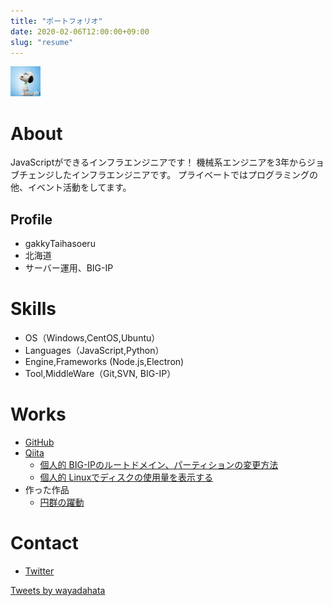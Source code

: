 ```yaml
---
title: "ポートフォリオ"
date: 2020-02-06T12:00:00+09:00
slug: "resume"
---
```


<img src="./profile-picture-1568680666.jpg" width="48px">

# About
JavaScriptができるインフラエンジニアです！
機械系エンジニアを3年からジョブチェンジしたインフラエンジニアです。
プライベートではプログラミングの他、イベント活動をしてます。

## Profile
- gakkyTaihasoeru
- 北海道
- サーバー運用、BIG-IP

# Skills
- OS（Windows,CentOS,Ubuntu）
- Languages（JavaScript,Python）
- Engine,Frameworks (Node.js,Electron)
- Tool,MiddleWare（Git,SVN, BIG-IP）

# Works
- [GitHub](https://github.com/gakkyTaihasoeru)
- [Qiita](https://qiita.com/wayadahata)
  - [個人的 BIG-IPのルートドメイン、パーティションの変更方法](https://qiita.com/wayadahata/items/c3fd26c2e72cef201e54)
  - [個人的 Linuxでディスクの使用量を表示する](https://qiita.com/wayadahata/items/64a866ad8bfec163ce0f)
- 作った作品
  - [円群の躍動](http://www.openprocessing.org/sketch/833662)

# Contact
- [Twitter](https://twitter.com/wayadahata)

<!-- 
- [LinkedIn](LinkedInプロフィールのURL)
- [Mail](mailto:メールアドレス)
# History
- 20xx年 角川ドワンゴ学園 [N高等学校](URL) 卒業
- 20xx年 [株式会社A](URL) 入社
- 表彰、受賞歴、メディア掲載記事などあれば
-->

<a class="twitter-timeline" data-width="400" data-height="600" data-theme="light" href="https://twitter.com/wayadahata?ref_src=twsrc%5Etfw">Tweets by wayadahata</a> <script async src="https://platform.twitter.com/widgets.js" charset="utf-8"></script>
